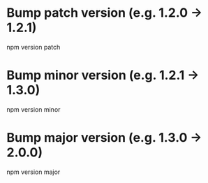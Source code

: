 # Bump patch version (e.g. 1.2.0 → 1.2.1)

npm version patch

# Bump minor version (e.g. 1.2.1 → 1.3.0)

npm version minor

# Bump major version (e.g. 1.3.0 → 2.0.0)

npm version major
